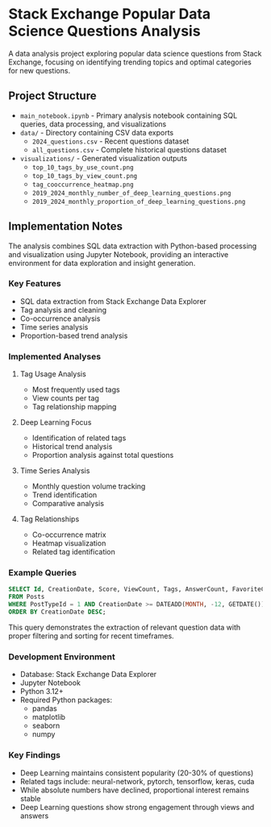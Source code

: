 # Stack Exchange Popular Data Science Questions Analysis

A data analysis project exploring popular data science questions from Stack Exchange, focusing on identifying trending topics and optimal categories for new questions.

## Project Structure

- `main_notebook.ipynb` - Primary analysis notebook containing SQL queries, data processing, and visualizations
- `data/` - Directory containing CSV data exports
  - `2024_questions.csv` - Recent questions dataset
  - `all_questions.csv` - Complete historical questions dataset
- `visualizations/` - Generated visualization outputs
  - `top_10_tags_by_use_count.png`
  - `top_10_tags_by_view_count.png`
  - `tag_cooccurrence_heatmap.png`
  - `2019_2024_monthly_number_of_deep_learning_questions.png`
  - `2019_2024_monthly_proportion_of_deep_learning_questions.png`

## Implementation Notes

The analysis combines SQL data extraction with Python-based processing and visualization using Jupyter Notebook, providing an interactive environment for data exploration and insight generation.

### Key Features

- SQL data extraction from Stack Exchange Data Explorer
- Tag analysis and cleaning
- Co-occurrence analysis
- Time series analysis
- Proportion-based trend analysis

### Implemented Analyses

1. Tag Usage Analysis
   - Most frequently used tags
   - View counts per tag
   - Tag relationship mapping

2. Deep Learning Focus
   - Identification of related tags
   - Historical trend analysis
   - Proportion analysis against total questions

3. Time Series Analysis
   - Monthly question volume tracking
   - Trend identification
   - Comparative analysis

4. Tag Relationships
   - Co-occurrence matrix
   - Heatmap visualization
   - Related tag identification

### Example Queries

```sql
SELECT Id, CreationDate, Score, ViewCount, Tags, AnswerCount, FavoriteCount
FROM Posts
WHERE PostTypeId = 1 AND CreationDate >= DATEADD(MONTH, -12, GETDATE())
ORDER BY CreationDate DESC;
```

This query demonstrates the extraction of relevant question data with proper filtering and sorting for recent timeframes.

### Development Environment

- Database: Stack Exchange Data Explorer
- Jupyter Notebook
- Python 3.12+
- Required Python packages:
  - pandas
  - matplotlib
  - seaborn
  - numpy

### Key Findings

- Deep Learning maintains consistent popularity (20-30% of questions)
- Related tags include: neural-network, pytorch, tensorflow, keras, cuda
- While absolute numbers have declined, proportional interest remains stable
- Deep Learning questions show strong engagement through views and answers